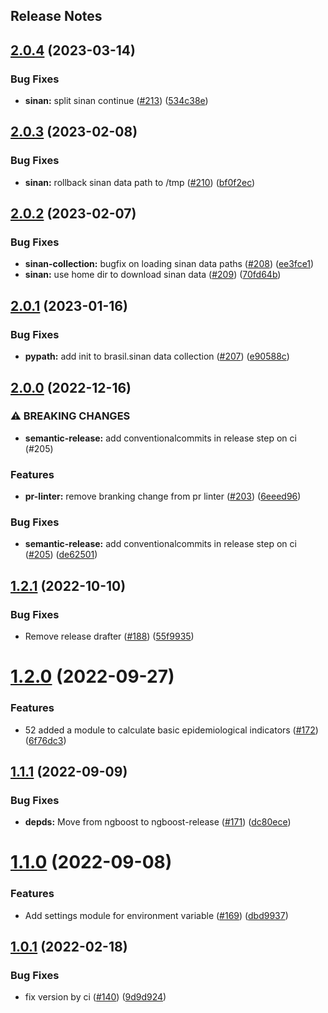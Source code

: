 Release Notes
---

## [2.0.4](https://github.com/thegraphnetwork/epigraphhub_py/compare/2.0.3...2.0.4) (2023-03-14)


### Bug Fixes

* **sinan:** split sinan continue ([#213](https://github.com/thegraphnetwork/epigraphhub_py/issues/213)) ([534c38e](https://github.com/thegraphnetwork/epigraphhub_py/commit/534c38eb53cb4006a49d9010b7353af5634d0216))

## [2.0.3](https://github.com/thegraphnetwork/epigraphhub_py/compare/2.0.2...2.0.3) (2023-02-08)


### Bug Fixes

* **sinan:** rollback sinan data path to /tmp ([#210](https://github.com/thegraphnetwork/epigraphhub_py/issues/210)) ([bf0f2ec](https://github.com/thegraphnetwork/epigraphhub_py/commit/bf0f2eccd26f9cb5cb808e7914b5b487f64e981f))

## [2.0.2](https://github.com/thegraphnetwork/epigraphhub_py/compare/2.0.1...2.0.2) (2023-02-07)


### Bug Fixes

* **sinan-collection:** bugfix on loading sinan data paths ([#208](https://github.com/thegraphnetwork/epigraphhub_py/issues/208)) ([ee3fce1](https://github.com/thegraphnetwork/epigraphhub_py/commit/ee3fce14cfe9c04cbfa5f4acff476f43ca8a10f4))
* **sinan:** use home dir to download sinan data ([#209](https://github.com/thegraphnetwork/epigraphhub_py/issues/209)) ([70fd64b](https://github.com/thegraphnetwork/epigraphhub_py/commit/70fd64ba3d1410aa5ef58194fe4d1829e4e46d5d))

## [2.0.1](https://github.com/thegraphnetwork/epigraphhub_py/compare/2.0.0...2.0.1) (2023-01-16)


### Bug Fixes

* **pypath:** add init to brasil.sinan data collection ([#207](https://github.com/thegraphnetwork/epigraphhub_py/issues/207)) ([e90588c](https://github.com/thegraphnetwork/epigraphhub_py/commit/e90588c720115edfd85b514923cbcb558b1533e7))

## [2.0.0](https://github.com/thegraphnetwork/epigraphhub_py/compare/1.2.1...2.0.0) (2022-12-16)


### ⚠ BREAKING CHANGES

* **semantic-release:** add conventionalcommits in release step on ci (#205)

### Features

* **pr-linter:** remove branking change from pr linter ([#203](https://github.com/thegraphnetwork/epigraphhub_py/issues/203)) ([6eeed96](https://github.com/thegraphnetwork/epigraphhub_py/commit/6eeed96c27d6d8b497d1c890c30abbc9c9dcdd17))


### Bug Fixes

* **semantic-release:** add conventionalcommits in release step on ci ([#205](https://github.com/thegraphnetwork/epigraphhub_py/issues/205)) ([de62501](https://github.com/thegraphnetwork/epigraphhub_py/commit/de6250155355955f809559dcf9e1fe3a8eea9ff1))

## [1.2.1](https://github.com/thegraphnetwork/epigraphhub_py/compare/1.2.0...1.2.1) (2022-10-10)


### Bug Fixes

* Remove release drafter ([#188](https://github.com/thegraphnetwork/epigraphhub_py/issues/188)) ([55f9935](https://github.com/thegraphnetwork/epigraphhub_py/commit/55f9935250164ed120f16bc75b994cac1df40395))

# [1.2.0](https://github.com/thegraphnetwork/epigraphhub_py/compare/1.1.1...1.2.0) (2022-09-27)


### Features

* 52 added a module to calculate basic epidemiological indicators ([#172](https://github.com/thegraphnetwork/epigraphhub_py/issues/172)) ([6f76dc3](https://github.com/thegraphnetwork/epigraphhub_py/commit/6f76dc302f7191e6c86c78196cc18640d3cf5b32))

## [1.1.1](https://github.com/thegraphnetwork/epigraphhub_py/compare/1.1.0...1.1.1) (2022-09-09)


### Bug Fixes

* **depds:** Move from ngboost to ngboost-release ([#171](https://github.com/thegraphnetwork/epigraphhub_py/issues/171)) ([dc80ece](https://github.com/thegraphnetwork/epigraphhub_py/commit/dc80ece59e8bb8531eeb0243dcb5320e35b9982b))

# [1.1.0](https://github.com/thegraphnetwork/epigraphhub_py/compare/1.0.1...1.1.0) (2022-09-08)


### Features

* Add settings module for environment variable ([#169](https://github.com/thegraphnetwork/epigraphhub_py/issues/169)) ([dbd9937](https://github.com/thegraphnetwork/epigraphhub_py/commit/dbd9937301a9e088ce1875d428e60431e95c7ccc))

## [1.0.1](https://github.com/thegraphnetwork/epigraphhub_py/compare/1.0.0...1.0.1) (2022-02-18)


### Bug Fixes

* fix version by ci ([#140](https://github.com/thegraphnetwork/epigraphhub_py/issues/140)) ([9d9d924](https://github.com/thegraphnetwork/epigraphhub_py/commit/9d9d924ca5966ed8b17688f8bf4f1068b4aa6c18))
